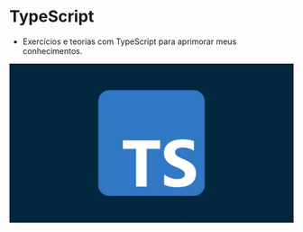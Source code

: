 # TypeScript

- Exercícios e teorias com TypeScript para aprimorar meus conhecimentos.

<img src="./assets/typescript.jpg" />

